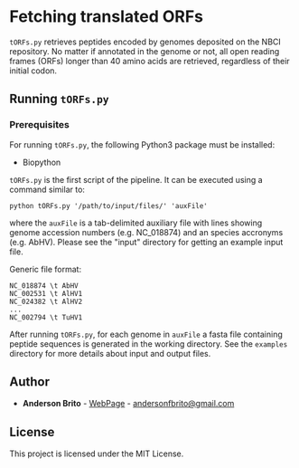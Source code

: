 # Fetching translated ORFs

`tORFs.py` retrieves peptides encoded by genomes deposited on the NBCI repository. No matter if annotated in the genome or not, all open reading frames (ORFs) longer than 40 amino acids are retrieved, regardless of their initial codon.


## Running `tORFs.py`

### Prerequisites

For running `tORFs.py`, the following Python3 package must be installed:

* Biopython


`tORFs.py` is the first script of the pipeline. It can be executed using a command similar to:

```
python tORFs.py '/path/to/input/files/' 'auxFile'
```

where the `auxFile` is a tab-delimited auxiliary file with lines showing genome accession numbers (e.g. NC_018874) and an species accronyms (e.g. AbHV). Please see the "input" directory for getting an example input file.

Generic file format:
```
NC_018874 \t AbHV
NC_002531 \t AlHV1
NC_024382 \t AlHV2
...
NC_002794 \t TuHV1
```

After running `tORFs.py`, for each genome in `auxFile` a fasta file containing peptide sequences is generated in the working directory. See the `examples` directory for more details about input and output files.

## Author

* **Anderson Brito** - [WebPage](https://andersonbrito.github.io/) - andersonfbrito@gmail.com

## License

This project is licensed under the MIT License.


<!---
### Installing

A step by step series of examples that tell you how to get a development env running

Say what the step will be

```
Give the example
```

And repeat

```
until finished
```

End with an example of getting some data out of the system or using it for a little demo

## Running the tests

Explain how to run the automated tests for this system

### Break down into end to end tests

Explain what these tests test and why

```
Give an example
```

### And coding style tests

Explain what these tests test and why

```
Give an example
```

## Deployment

Add additional notes about how to deploy this on a live system

## Built With

* [Dropwizard](http://www.dropwizard.io/1.0.2/docs/) - The web framework used
* [Maven](https://maven.apache.org/) - Dependency Management
* [ROME](https://rometools.github.io/rome/) - Used to generate RSS Feeds

## Contributing

Please read [CONTRIBUTING.md](https://gist.github.com/PurpleBooth/b24679402957c63ec426) for details on our code of conduct, and the process for submitting pull requests to us.

## Versioning

We use [SemVer](http://semver.org/) for versioning. For the versions available, see the [tags on this repository](https://github.com/your/project/tags). 

## Authors

* **Billie Thompson** - *Initial work* - [PurpleBooth](https://github.com/PurpleBooth)

See also the list of [contributors](https://github.com/your/project/contributors) who participated in this project.

## License

This project is licensed under the MIT License - see the [LICENSE.md](LICENSE.md) file for details

## Acknowledgments

* Hat tip to anyone whose code was used
* Inspiration
* etc
--->
